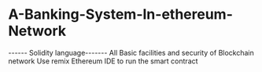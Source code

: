 # A-Banking-System-In-ethereum-Network
------ Solidity language-------
 All Basic facilities and security of Blockchain network
 Use remix Ethereum IDE to run the smart contract

